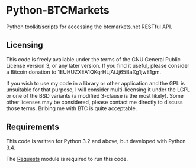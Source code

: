 Python-BTCMarkets
=================

Python toolkit/scripts for accessing the btcmarkets.net RESTful API.


Licensing
---------

This code is freely available under the terms of the GNU General Public License version 3, or any later version.  If you find it useful, please consider a Bitcoin donation to 1EUHUZXEA1QKqrHLjAtJj65BaXg1jwE1gm.

If you wish to use my code in a library or other application and the GPL is unsuitable for that purpose, I will consider multi-licensing it under the LGPL or one of the BSD variants (a modified 3-clause is the most likely).  Some other licenses may be considered, please contact me directly to discuss those terms.  Bribing me with BTC is quite acceptable.


Requirements
------------

This code is written for Python 3.2 and above, but developed with Python 3.4.

The [Requests](http://docs.python-requests.org/en/latest/) module is required to run this code.


